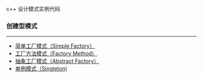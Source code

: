 c++ 设计模式实例代码
### 创建型模式
<hr>

* [简单工厂模式（Simple Factory）](https://github.com/lovestarry7788/design_pattern/tree/master/00_simple_factory)
* [工厂方法模式（Factory Method）](https://github.com/lovestarry7788/design_pattern/tree/master/01_factory_method)
* [抽象工厂模式（Abstract Factory）](https://github.com/senghoo/golang-design-pattern/tree/master/02_abstract_method)
* [单例模式（Singleton) ](https://github.com/senghoo/golang-design-pattern/tree/master/03_singleton)